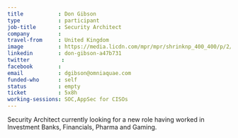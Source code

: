 ```yaml
---
title           : Don Gibson
type            : participant
job-title       : Security Architect
company         :
travel-from     : United Kingdom
image           : https://media.licdn.com/mpr/mpr/shrinknp_400_400/p/2/000/128/1c1/204156c.jpg
linkedin        : don-gibson-a47b731
twitter          :
facebook        :
email           : dgibson@omniaquae.com
funded-who      : self
status          : empty
ticket          : 5x8h
working-sessions: SOC,AppSec for CISOs
---
```


Security Architect currently looking for a new role having worked in Investment Banks, Financials, Pharma and Gaming.
